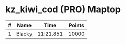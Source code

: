 # kz_kiwi_cod (PRO) Maptop

|  # | Name | Time | Points |
|-------------- | -------------- | -------------- | -------------- | 
| 1 | Blacky | 11:21.851 | 10000 | 

